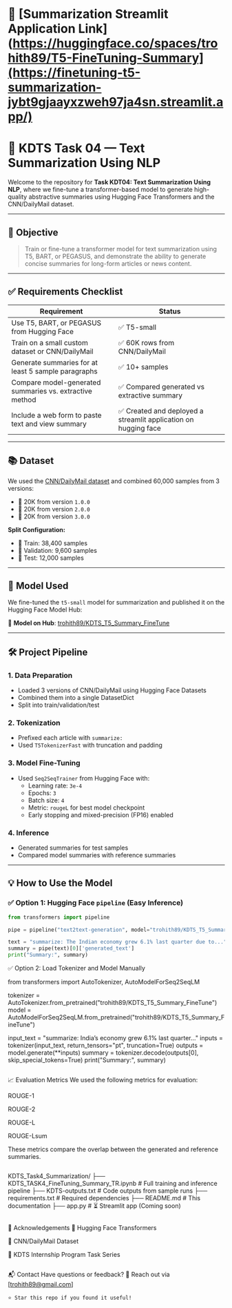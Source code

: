 # 🌟 [Summarization Streamlit Application Link](https://huggingface.co/spaces/trohith89/T5-FineTuning-Summary](https://finetuning-t5-summarization-jybt9gjaayxzweh97ja4sn.streamlit.app/)

# 📝 KDTS Task 04 — Text Summarization Using NLP

Welcome to the repository for **Task KDT04: Text Summarization Using NLP**, where we fine-tune a transformer-based model to generate high-quality abstractive summaries using Hugging Face Transformers and the CNN/DailyMail dataset.

---

## 🎯 Objective

> Train or fine-tune a transformer model for text summarization using T5, BART, or PEGASUS, and demonstrate the ability to generate concise summaries for long-form articles or news content.

---

## ✅ Requirements Checklist

| Requirement                                                   | Status     |
|---------------------------------------------------------------|------------|
| Use T5, BART, or PEGASUS from Hugging Face                    | ✅ T5-small |
| Train on a small custom dataset or CNN/DailyMail              | ✅ 60K rows from CNN/DailyMail |
| Generate summaries for at least 5 sample paragraphs           | ✅ 10+ samples |
| Compare model-generated summaries vs. extractive method       | ✅ Compared generated vs extractive summary |
| Include a web form to paste text and view summary             | ✅ Created and deployed a streamlit application on hugging face |

---

## 📚 Dataset

We used the [CNN/DailyMail dataset](https://huggingface.co/datasets/cnn_dailymail) and combined 60,000 samples from 3 versions:

- 📘 20K from version `1.0.0`
- 📙 20K from version `2.0.0`
- 📗 20K from version `3.0.0`

**Split Configuration:**
- 🔹 Train: 38,400 samples
- 🔹 Validation: 9,600 samples
- 🔹 Test: 12,000 samples

---

## 🤖 Model Used

We fine-tuned the `t5-small` model for summarization and published it on the Hugging Face Model Hub:

🔗 **Model on Hub**: [trohith89/KDTS_T5_Summary_FineTune](https://huggingface.co/trohith89/KDTS_T5_Summary_FineTune)

---

## 🛠️ Project Pipeline

### 1. Data Preparation  
- Loaded 3 versions of CNN/DailyMail using Hugging Face Datasets
- Combined them into a single DatasetDict
- Split into train/validation/test 

### 2. Tokenization  
- Prefixed each article with `summarize:`
- Used `T5TokenizerFast` with truncation and padding

### 3. Model Fine-Tuning  
- Used `Seq2SeqTrainer` from Hugging Face with:
  - Learning rate: `3e-4`
  - Epochs: `3`
  - Batch size: `4`
  - Metric: `rougeL` for best model checkpoint
  - Early stopping and mixed-precision (FP16) enabled

### 4. Inference  
- Generated summaries for test samples
- Compared model summaries with reference summaries

---

## 💡 How to Use the Model

### ✅ Option 1: Hugging Face `pipeline` (Easy Inference)

```python
from transformers import pipeline

pipe = pipeline("text2text-generation", model="trohith89/KDTS_T5_Summary_FineTune")

text = "summarize: The Indian economy grew 6.1% last quarter due to..."
summary = pipe(text)[0]['generated_text']
print("Summary:", summary)


```
✅ Option 2: Load Tokenizer and Model Manually

from transformers import AutoTokenizer, AutoModelForSeq2SeqLM

tokenizer = AutoTokenizer.from_pretrained("trohith89/KDTS_T5_Summary_FineTune")
model = AutoModelForSeq2SeqLM.from_pretrained("trohith89/KDTS_T5_Summary_FineTune")

input_text = "summarize: India’s economy grew 6.1% last quarter..."
inputs = tokenizer(input_text, return_tensors="pt", truncation=True)
outputs = model.generate(**inputs)
summary = tokenizer.decode(outputs[0], skip_special_tokens=True)
print("Summary:", summary)

```
```
📈 Evaluation Metrics
We used the following metrics for evaluation:

ROUGE-1

ROUGE-2

ROUGE-L

ROUGE-Lsum

These metrics compare the overlap between the generated and reference summaries.
```
```
KDTS_Task4_Summarization/
├── KDTS_TASK4_FineTuning_Summary_TR.ipynb  # Full training and inference pipeline
├── KDTS-outputs.txt                        # Code outputs from sample runs
├── requirements.txt                        # Required dependencies
├── README.md                               # This documentation
├── app.py                                  # ⏳ Streamlit app (Coming soon)

```
```
🙌 Acknowledgements
🤗 Hugging Face Transformers

📰 CNN/DailyMail Dataset

🧪 KDTS Internship Program Task Series
```

```
📬 Contact
Have questions or feedback?
📧 Reach out via [trohith89@gmail.com]
```
⭐️ Star this repo if you found it useful!
